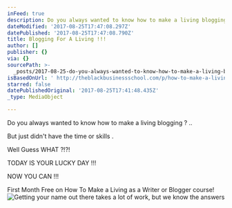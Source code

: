 ```yaml
---
inFeed: true
description: Do you always wanted to know how to make a living blogging ? ..
dateModified: '2017-08-25T17:47:08.297Z'
datePublished: '2017-08-25T17:47:08.790Z'
title: Blogging For A Living !!!
author: []
publisher: {}
via: {}
sourcePath: >-
  _posts/2017-08-25-do-you-always-wanted-to-know-how-to-make-a-living-blogging.md
isBasedOnUrl: ' http://theblackbusinessschool.com/p/how-to-make-a-living-as-a-writer/?product_id=286092&coupon_code=FIRSTMONTHFREE061017&a_aid=57465b6d9f52d&a_bid=5340dcb8'
starred: false
datePublishedOriginal: '2017-08-25T17:41:48.435Z'
_type: MediaObject

---
```

Do you always wanted to know how to make a living blogging ? ..

But just didn't have the time or skills .

Well Guess WHAT ?!?!

TODAY IS YOUR LUCKY DAY !!!

NOW YOU CAN !!!

First Month Free on How To Make a Living as a Writer or Blogger course!
![Getting your name out there takes a lot of work, but we know the answers ](https://the-grid-user-content.s3-us-west-2.amazonaws.com/490afce8-58c0-4f49-942d-066c90e427dd.png)